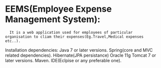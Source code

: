 # EEMS(Employee Expense Management System):
      It is a web application used for employees of particular organisation to cliam their expenses(Eg.Travel,Medical expenses etc..).

Installation dependencies:
      Java 7 or later versions.
      Spring(core and MVC related dependencies).
      Hibernate(JPA persistance)
      Oracle 11g
      Tomcat 7 or later versions.
      Maven.
      IDE(Eclpise or any preferable one).

      
      
